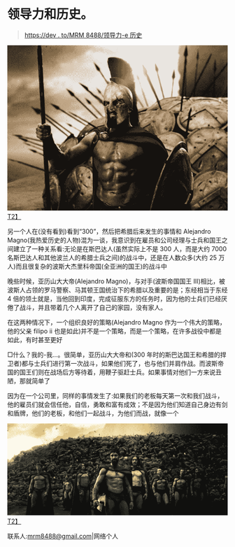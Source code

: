 # 领导力和历史。

> [https://dev . to/MRM 8488/领导力-e 历史](https://dev.to/mrm8488/liderazgo-e-historia)

[![300](img/759ff53a1735e3e0921adff0ed2fba24.png)T2】](https://res.cloudinary.com/practicaldev/image/fetch/s--tmxrIKdk--/c_limit%2Cf_auto%2Cfl_progressive%2Cq_auto%2Cw_880/https://ugc.kn3.net/i/origin/http://blogs.canalsur.es/saladeprensa/files/300.jpg)

另一个人在(没有看到)看到“300”，然后把希腊后来发生的事情和 Alejandro Magno(我热爱历史的人物)混为一谈，我意识到在雇员和公司经理与士兵和国王之间建立了一种关系看:无论是在斯巴达人(虽然实际上不是 300 人，而是大约 7000 名斯巴达人和其他波兰人的希腊士兵之间)的战斗中，还是在人数众多(大约 25 万人)而且很复杂的波斯大杰里科帝国(全亚洲的国王)的战斗中

晚些时候，亚历山大大帝(Alejandro Magno)，与对手(波斯帝国国王 III)相比，被波斯人占领的罗马警察、马其顿王国统治下的希腊以及重要的是；东经相当于东经 4 倍的领土就是，当他回到印度，完成征服东方的任务时，因为他的士兵们已经厌倦了战斗，并且带着几个人离开了自己的家园，没有家人。

在这两种情况下，一个组织良好的策略(Alejandro Magno 作为一个伟大的策略，他的父亲 filipo ii 也是如此)并不是一个策略，而是一个策略，在许多战役中都是如此，有时甚至更好

□什么？我的-我...。很简单，亚历山大大帝和(300 年时的斯巴达国王和希腊的捍卫者)都与士兵们进行第一次战斗，如果他们死了，也与他们并肩作战。而波斯帝国的国王们则在战场后方等待着，用鞭子驱赶士兵。如果事情对他们一方来说丑陋，那就简单了

因为在一个公司里，同样的事情发生了:如果我们的老板每天第一次和我们战斗，他的雇员们就会信任他，自信，勇敢和富有成效；不是因为他们知道自己身边有剑和盾牌，他们的老板，和他们一起战斗，为他们而战，就像一个

[![footer](img/06042779de8d2ec49410c38c972fc90a.png)T2】](https://res.cloudinary.com/practicaldev/image/fetch/s--HgossA3s--/c_limit%2Cf_auto%2Cfl_progressive%2Cq_auto%2Cw_880/https://ugc.kn3.net/i/origin/http://www.awadallah.com/blog/wp-content/uploads/2007/03/300_28.jpg)

联系人:[mrm8488@gmail.com](mailto:mrm8488@gmail.com)|网络个人